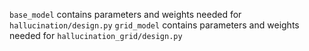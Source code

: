 `base_model` contains parameters and weights needed for `hallucination/design.py`
`grid_model` contains parameters and weights needed for `hallucination_grid/design.py`
